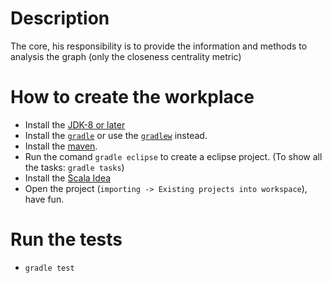 # Description

The core, his responsibility is to provide the information and methods to analysis the graph (only the closeness centrality metric)

# How to create the workplace #

- Install the [JDK-8 or later](http://www.oracle.com/technetwork/pt/java/javase/downloads/index.html)
- Install the [`gradle`](https://docs.gradle.org/current/userguide/installation.html) or use the [`gradlew`](https://docs.gradle.org/current/userguide/gradle_wrapper.html) instead.
- Install the [maven](https://maven.apache.org/download.cgi).
- Run the comand `gradle eclipse` to create a eclipse project. (To show all the tasks: `gradle tasks`)
- Install the [Scala Idea](http://scala-ide.org/)
- Open the project (`importing -> Existing projects into workspace`), have fun.
 
# Run the tests
- `gradle test`